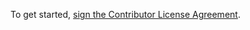 To get started, [sign the Contributor License Agreement](https://cla-assistant.io/Mrbrutal/Traincraft).
